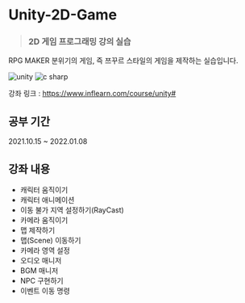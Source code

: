 # Unity-2D-Game

> ### 2D 게임 프로그래밍 강의 실습

RPG MAKER 분위기의 게임, 즉 쯔꾸르 스타일의 게임을 제작하는 실습입니다.

<img alt="unity" src ="https://img.shields.io/badge/unity-fafafa.svg?&style=for-the-badge&logo=unity&logoColor=black"/> <img alt="c sharp" src ="https://img.shields.io/badge/csharp-239120.svg?&style=for-the-badge&logo=csharp&logoColor=white"/>


강좌 링크 : https://www.inflearn.com/course/unity#

## 공부 기간

2021.10.15 ~ 2022.01.08

## 강좌 내용
* 캐릭터 움직이기
* 캐릭터 애니메이션
* 이동 불가 지역 설정하기(RayCast)
* 카메라 움직이기
* 맵 제작하기
* 맵(Scene) 이동하기
* 카메라 영역 설정
* 오디오 매니저
* BGM 매니저
* NPC 구현하기
* 이벤트 이동 명령
